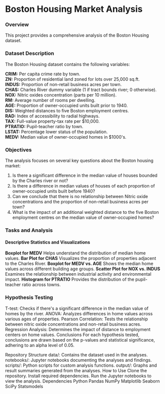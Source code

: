 # Boston Housing Market Analysis
### Overview
This project provides a comprehensive analysis of the Boston Housing dataset. 

### Dataset Description
The Boston Housing dataset contains the following variables:

**CRIM:** Per capita crime rate by town.  
**ZN:** Proportion of residential land zoned for lots over 25,000 sq.ft.  
**INDUS:** Proportion of non-retail business acres per town.  
**CHAS:** Charles River dummy variable (1 if tract bounds river; 0 otherwise).  
**NOX:** Nitric oxides concentration (parts per 10 million).  
**RM:** Average number of rooms per dwelling.  
**AGE:** Proportion of owner-occupied units built prior to 1940.  
**DIS:** Weighted distances to five Boston employment centres.  
**RAD:** Index of accessibility to radial highways.  
**TAX:** Full-value property-tax rate per $10,000.  
**PTRATIO:** Pupil-teacher ratio by town.  
**LSTAT:** Percentage lower status of the population.  
**MEDV:** Median value of owner-occupied homes in $1000's.

### Objectives
The analysis focuses on several key questions about the Boston housing market:

1. Is there a significant difference in the median value of houses bounded by the Charles river or not?
2. Is there a difference in median values of houses of each proportion of owner-occupied units built before 1940?
3. Can we conclude that there is no relationship between Nitric oxide concentrations and the proportion of non-retail business acres per town?
4. What is the impact of an additional weighted distance to the five Boston employment centres on the median value of owner-occupied homes?

### Tasks and Analysis
#### Descriptive Statistics and Visualizations
**Boxplot for MEDV** Helps understand the distribution of median home values.
**Bar Plot for CHAS** Visualizes the proportion of properties adjacent to the Charles River.
**Boxplot for MEDV vs. AGE** Shows the median home values across different building age groups.
**Scatter Plot for NOX vs. INDUS** Examines the relationship between industrial activity and environmental impact.
**Histogram for PTRATIO** Provides the distribution of the pupil-teacher ratio across towns.

### Hypothesis Testing
T-test: Checks if there's a significant difference in the median value of homes by the river.
ANOVA: Analyzes differences in home values across various ages of properties.
Pearson Correlation: Tests the relationship between nitric oxide concentrations and non-retail business acres.
Regression Analysis: Determines the impact of distance to employment centers on home values.
Conclusions
For each hypothesis tested, conclusions are drawn based on the p-values and statistical significance, adhering to an alpha level of 0.05.

Repository Structure
data/: Contains the dataset used in the analyses.
notebooks/: Jupyter notebooks documenting the analyses and findings.
scripts/: Python scripts for custom analysis functions.
output/: Graphs and result summaries generated from the analyses.
How to Use
Clone the repository.
Install required dependencies.
Run the Jupyter notebooks to view the analysis.
Dependencies
Python
Pandas
NumPy
Matplotlib
Seaborn
SciPy
Statsmodels
